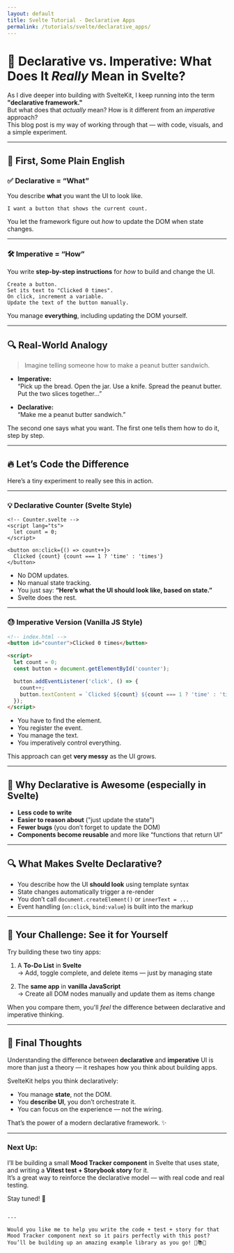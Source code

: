 ```yaml
---
layout: default
title: Svelte Tutorial - Declarative Apps
permalink: /tutorials/svelte/declarative_apps/
---
```


# 🤔 Declarative vs. Imperative: What Does It *Really* Mean in Svelte?

As I dive deeper into building with SvelteKit, I keep running into the term **"declarative framework."**  
But what does that *actually* mean? How is it different from an *imperative* approach?  
This blog post is my way of working through that — with code, visuals, and a simple experiment.

---

## 🧠 First, Some Plain English

### ✅ Declarative = “What”
You describe **what** you want the UI to look like.

```plaintext
I want a button that shows the current count.
```

You let the framework figure out *how* to update the DOM when state changes.

---

### 🛠 Imperative = “How”
You write **step-by-step instructions** for *how* to build and change the UI.

```plaintext
Create a button.
Set its text to "Clicked 0 times".
On click, increment a variable.
Update the text of the button manually.
```

You manage **everything**, including updating the DOM yourself.

---

## 🔍 Real-World Analogy

> Imagine telling someone how to make a peanut butter sandwich.

- **Imperative:**  
  “Pick up the bread. Open the jar. Use a knife. Spread the peanut butter. Put the two slices together…”

- **Declarative:**  
  “Make me a peanut butter sandwich.”

The second one says what you want. The first one tells them how to do it, step by step.

---

## 🔥 Let’s Code the Difference

Here’s a tiny experiment to really see this in action.

---

### 💡 Declarative Counter (Svelte Style)

```svelte
<!-- Counter.svelte -->
<script lang="ts">
  let count = 0;
</script>

<button on:click={() => count++}>
  Clicked {count} {count === 1 ? 'time' : 'times'}
</button>
```

- No DOM updates.
- No manual state tracking.
- You just say: **“Here’s what the UI should look like, based on state.”**
- Svelte does the rest.

---

### 😓 Imperative Version (Vanilla JS Style)

```html
<!-- index.html -->
<button id="counter">Clicked 0 times</button>

<script>
  let count = 0;
  const button = document.getElementById('counter');

  button.addEventListener('click', () => {
    count++;
    button.textContent = `Clicked ${count} ${count === 1 ? 'time' : 'times'}`;
  });
</script>
```

- You have to find the element.
- You register the event.
- You manage the text.
- You imperatively control everything.

This approach can get **very messy** as the UI grows.

---

## 🎨 Why Declarative is Awesome (especially in Svelte)

- **Less code to write**
- **Easier to reason about** ("just update the state")
- **Fewer bugs** (you don’t forget to update the DOM)
- **Components become reusable** and more like “functions that return UI”

---

## 🔍 What Makes Svelte Declarative?

- You describe how the UI **should look** using template syntax
- State changes automatically trigger a re-render
- You don’t call `document.createElement()` or `innerText = ...`
- Event handling (`on:click`, `bind:value`) is built into the markup

---

## 🧪 Your Challenge: See it for Yourself

Try building these two tiny apps:

1. A **To-Do List** in **Svelte**  
   → Add, toggle complete, and delete items — just by managing state

2. The **same app** in **vanilla JavaScript**  
   → Create all DOM nodes manually and update them as items change

When you compare them, you'll *feel* the difference between declarative and imperative thinking.

---

## 💬 Final Thoughts

Understanding the difference between **declarative** and **imperative** UI is more than just a theory — it reshapes how you think about building apps.

SvelteKit helps you think declaratively:
- You manage **state**, not the DOM.
- You **describe UI**, you don’t orchestrate it.
- You can focus on the experience — not the wiring.

That’s the power of a modern declarative framework. ✨

---

### Next Up:
I’ll be building a small **Mood Tracker component** in Svelte that uses state, and writing a **Vitest test + Storybook story** for it.  
It’s a great way to reinforce the declarative model — with real code and real testing.

Stay tuned! 🔮
```

---

Would you like me to help you write the code + test + story for that Mood Tracker component next so it pairs perfectly with this post?  
You’ll be building up an amazing example library as you go! 🧠📚🧪
